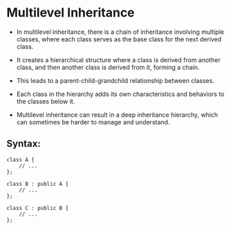 # Multilevel Inheritance

- In multilevel inheritance, there is a chain of inheritance involving multiple classes, where each class serves as the base class for the next derived class.

- It creates a hierarchical structure where a class is derived from another class, and then another class is derived from it, forming a chain.

- This leads to a parent-child-grandchild relationship between classes.

- Each class in the hierarchy adds its own characteristics and behaviors to the classes below it.

- Multilevel inheritance can result in a deep inheritance hierarchy, which can sometimes be harder to manage and understand.

## Syntax:

```
class A {
    // ...
};

class B : public A {
    // ...
};

class C : public B {
    // ...
};

```
